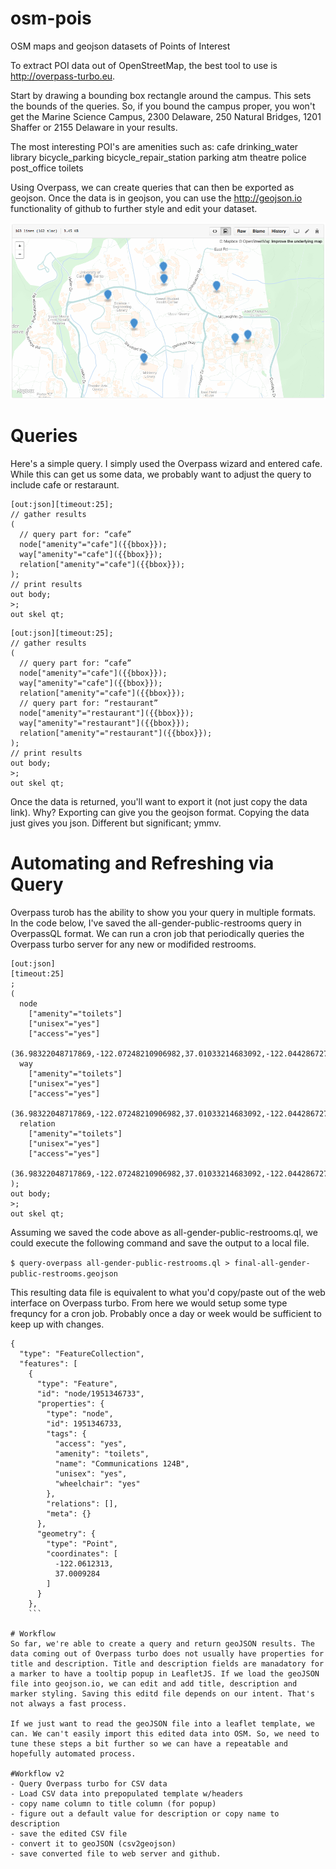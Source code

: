 # osm-pois
OSM maps and geojson datasets of Points of Interest

To extract POI data out of OpenStreetMap, the best tool to use is http://overpass-turbo.eu. 

Start by drawing a bounding box rectangle around the campus. This sets the bounds of the queries. So, if you bound the campus proper, you won't get the Marine Science Campus, 2300 Delaware, 250 Natural Bridges, 1201 Shaffer or 2155 Delaware in your results. 

The most interesting POI's are amenities such as:
cafe
drinking_water
library
bicycle_parking
bicycle_repair_station
parking
atm
theatre
police
post_office
toilets

Using Overpass, we can create queries that can then be exported as geojson. Once the data is in geojson, you can use the http://geojson.io functionality of github to further style and edit your dataset.

<img src="Screen Shot 2016-03-23 at 5.13.19 PM.png">

# Queries
Here's a simple query. I simply used the Overpass wizard and entered cafe. While this can get us some data, we probably want to adjust the query to include cafe or restaraunt.

```
[out:json][timeout:25];
// gather results
(
  // query part for: “cafe”
  node["amenity"="cafe"]({{bbox}});
  way["amenity"="cafe"]({{bbox}});
  relation["amenity"="cafe"]({{bbox}});
);
// print results
out body;
>;
out skel qt;
```
```
[out:json][timeout:25];
// gather results
(
  // query part for: “cafe”
  node["amenity"="cafe"]({{bbox}});
  way["amenity"="cafe"]({{bbox}});
  relation["amenity"="cafe"]({{bbox}});
  // query part for: “restaurant”
  node["amenity"="restaurant"]({{bbox}});
  way["amenity"="restaurant"]({{bbox}});
  relation["amenity"="restaurant"]({{bbox}});
);
// print results
out body;
>;
out skel qt;
```
Once the data is returned, you'll want to export it (not just copy the data link). Why? Exporting can give you the geojson format. Copying the data just gives you json. Different but significant; ymmv.

# Automating and Refreshing via Query
Overpass turob has the ability to show you your query in multiple formats. In the code below, I've saved the all-gender-public-restrooms query in OverpassQL format. We can run a cron job that periodically queries the Overpass turbo server for any new or modifided restrooms.

```
[out:json]
[timeout:25]
;
(
  node
    ["amenity"="toilets"]
    ["unisex"="yes"]
    ["access"="yes"]
    (36.98322048717869,-122.07248210906982,37.01033214683092,-122.04428672790527);
  way
    ["amenity"="toilets"]
    ["unisex"="yes"]
    ["access"="yes"]
    (36.98322048717869,-122.07248210906982,37.01033214683092,-122.04428672790527);
  relation
    ["amenity"="toilets"]
    ["unisex"="yes"]
    ["access"="yes"]
    (36.98322048717869,-122.07248210906982,37.01033214683092,-122.04428672790527);
);
out body;
>;
out skel qt;
```

Assuming we saved the code above as all-gender-public-restrooms.ql, we could execute the following command and save the output to a local file.

```$ query-overpass all-gender-public-restrooms.ql > final-all-gender-public-restrooms.geojson```

This resulting data file is equivalent to what you'd copy/paste out of the web interface on Overpass turbo. From here we would setup some type frequncy for a cron job. Probably once a day or week would be sufficient to keep up with changes.

```
{
  "type": "FeatureCollection",
  "features": [
    {
      "type": "Feature",
      "id": "node/1951346733",
      "properties": {
        "type": "node",
        "id": 1951346733,
        "tags": {
          "access": "yes",
          "amenity": "toilets",
          "name": "Communications 124B",
          "unisex": "yes",
          "wheelchair": "yes"
        },
        "relations": [],
        "meta": {}
      },
      "geometry": {
        "type": "Point",
        "coordinates": [
          -122.0612313,
          37.0009284
        ]
      }
    },
    ```

# Workflow
So far, we're able to create a query and return geoJSON results. The data coming out of Overpass turbo does not usually have properties for title and description. Title and description fields are manadatory for a marker to have a tooltip popup in LeafletJS. If we load the geoJSON file into geojson.io, we can edit and add title, description and marker styling. Saving this editd file depends on our intent. That's not always a fast process.

If we just want to read the geoJSON file into a leaflet template, we can. We can't easily import this edited data into OSM. So, we need to tune these steps a bit further so we can have a repeatable and hopefully automated process.

#Workflow v2
- Query Overpass turbo for CSV data
- Load CSV data into prepopulated template w/headers
- copy name column to title column (for popup)
- figure out a default value for description or copy name to description
- save the edited CSV file
- convert it to geoJSON (csv2geojson)
- save converted file to web server and github.
